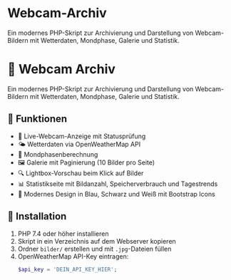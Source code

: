 # Webcam-Archiv
Ein modernes PHP-Skript zur Archivierung und Darstellung von Webcam-Bildern mit Wetterdaten, Mondphase, Galerie und Statistik.
# 📸 Webcam Archiv

Ein modernes PHP-Skript zur Archivierung und Darstellung von Webcam-Bildern mit Wetterdaten, Mondphase, Galerie und Statistik.

## 🔧 Funktionen

- 📡 Live-Webcam-Anzeige mit Statusprüfung
- 🌤 Wetterdaten via OpenWeatherMap API
- 🌙 Mondphasenberechnung
- 🖼 Galerie mit Paginierung (10 Bilder pro Seite)
- 🔍 Lightbox-Vorschau beim Klick auf Bilder
- 📊 Statistikseite mit Bildanzahl, Speicherverbrauch und Tagestrends
- 🎨 Modernes Design in Blau, Schwarz und Weiß mit Bootstrap Icons

## 🚀 Installation

1. PHP 7.4 oder höher installieren
2. Skript in ein Verzeichnis auf dem Webserver kopieren
3. Ordner `bilder/` erstellen und mit `.jpg`-Dateien füllen
4. OpenWeatherMap API-Key eintragen:
   ```php
   $api_key = 'DEIN_API_KEY_HIER';
